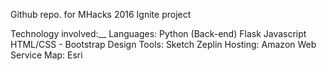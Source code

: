 
Github repo. for MHacks 2016 Ignite project

Technology involved:__
    Languages:
        Python (Back-end)
        Flask
        Javascript
        HTML/CSS - Bootstrap
    Design Tools:
        Sketch
        Zeplin
    Hosting:
        Amazon Web Service
    Map:
        Esri

